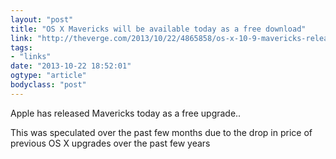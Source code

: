```yaml
---
layout: "post"
title: "OS X Mavericks will be available today as a free download"
link: "http://theverge.com/2013/10/22/4865858/os-x-10-9-mavericks-release-date-price"
tags: 
- "links"
date: "2013-10-22 18:52:01"
ogtype: "article"
bodyclass: "post"
---
```


Apple has released Mavericks today as a free upgrade..

This was speculated over the past few months due to the drop in price of previous OS X upgrades over the past few years